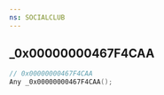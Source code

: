 ```yaml
---
ns: SOCIALCLUB
---
```

## _0x00000000467F4CAA

```c
// 0x00000000467F4CAA
Any _0x00000000467F4CAA();
```

